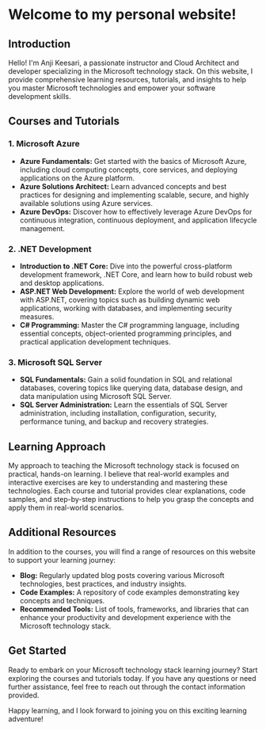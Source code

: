 # Welcome to my personal website!

## Introduction

Hello! I'm Anji Keesari, a passionate instructor and Cloud Architect and developer specializing in the Microsoft technology stack. On this website, I provide comprehensive learning resources, tutorials, and insights to help you master Microsoft technologies and empower your software development skills.


## Courses and Tutorials

### 1. Microsoft Azure

- **Azure Fundamentals:** Get started with the basics of Microsoft Azure, including cloud computing concepts, core services, and deploying applications on the Azure platform.
- **Azure Solutions Architect:** Learn advanced concepts and best practices for designing and implementing scalable, secure, and highly available solutions using Azure services.
- **Azure DevOps:** Discover how to effectively leverage Azure DevOps for continuous integration, continuous deployment, and application lifecycle management.

### 2. .NET Development

- **Introduction to .NET Core:** Dive into the powerful cross-platform development framework, .NET Core, and learn how to build robust web and desktop applications.
- **ASP.NET Web Development:** Explore the world of web development with ASP.NET, covering topics such as building dynamic web applications, working with databases, and implementing security measures.
- **C# Programming:** Master the C# programming language, including essential concepts, object-oriented programming principles, and practical application development techniques.

### 3. Microsoft SQL Server

- **SQL Fundamentals:** Gain a solid foundation in SQL and relational databases, covering topics like querying data, database design, and data manipulation using Microsoft SQL Server.
- **SQL Server Administration:** Learn the essentials of SQL Server administration, including installation, configuration, security, performance tuning, and backup and recovery strategies.

## Learning Approach

My approach to teaching the Microsoft technology stack is focused on practical, hands-on learning. I believe that real-world examples and interactive exercises are key to understanding and mastering these technologies. Each course and tutorial provides clear explanations, code samples, and step-by-step instructions to help you grasp the concepts and apply them in real-world scenarios.


## Additional Resources

In addition to the courses, you will find a range of resources on this website to support your learning journey:

- **Blog:** Regularly updated blog posts covering various Microsoft technologies, best practices, and industry insights.
- **Code Examples:** A repository of code examples demonstrating key concepts and techniques.
- **Recommended Tools:** List of tools, frameworks, and libraries that can enhance your productivity and development experience with the Microsoft technology stack.
<!-- - **Community:** Connect with other learners, ask questions, and engage in discussions through our community forum. -->

## Get Started

Ready to embark on your Microsoft technology stack learning journey? Start exploring the courses and tutorials today. If you have any questions or need further assistance, feel free to reach out through the contact information provided.

Happy learning, and I look forward to joining you on this exciting learning adventure!

